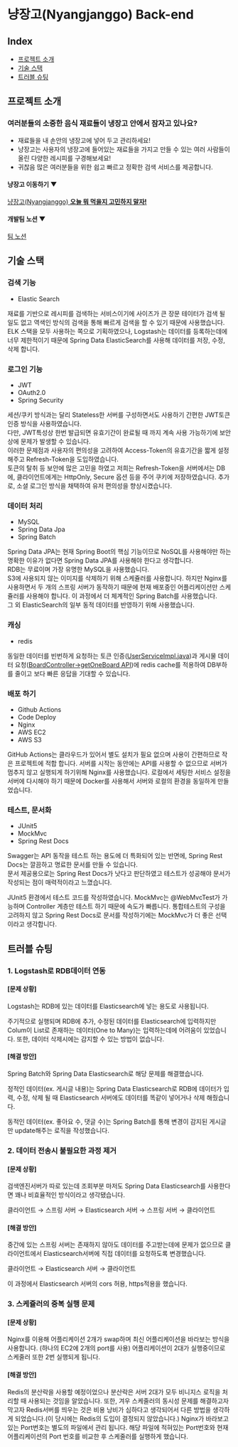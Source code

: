 # 냥장고(Nyangjanggo) Back-end
## Index
  - [프로젝트 소개](#프로젝트-소개)
  - [기술 스택](#기술-스택)
  - [트러블 슈팅](#트러블-슈팅)

## 프로젝트 소개

### 여러분들의 소중한 음식 재료들이 냉장고 안에서 잠자고 있나요?

- 재료들을 내 손안의 냉장고에 넣어 두고 관리하세요!
- 냥장고는 사용자의 냉장고에 들어있는 재료들을 가지고 만들 수 있는 여러 사람들이 올린 다양한 레시피를 구경해보세요!
- 귀찮음 많은 여러분들을 위한 쉽고 빠르고 정확한 검색 서비스를 제공합니다.

#### 냥장고 이동하기 ▼
[냥장고(Nyangjanggo) **오늘 뭐 먹을지 고민하지 말자!**](https://nyangjanggo.com/)<br>
#### 개발팀 노션 ▼
[팀 노션](https://www.notion.so/054c350dee7b4ad7b55c4ef878625193)



## 기술 스택


### 검색 기능
- Elastic Search   

재료를 기반으로 레시피를 검색하는 서비스이기에 사이즈가 큰 장문 테이터가 검색 될 일도 없고 역색인 방식의 검색을 통해 빠르게 검색을 할 수 있기 때문에 사용했습니다.   
ELK 스택을 모두 사용하는 쪽으로 기획하였으나, Logstash는 데이터를 등록하는데에 너무 제한적이기 때문에 Spring Data ElasticSearch를 사용해 데이터를 저장, 수정, 삭제 합니다.


### 로그인 기능
- JWT
- OAuth2.0
- Spring Security

세션/쿠키 방식과는 달리 Stateless한 서버를 구성하면서도 사용하기 간편한 JWT토큰 인증 방식을 사용하였습니다.   
다만, JWT특성상 한번 발급되면 유효기간이 완료될 때 까지 계속 사용 가능하기에 보안상에 문제가 발생할 수 있습니다.   
이러한 문제점과 사용자의 편의성을 고려하여 Access-Token의 유효기간을 짧게 설정해주고 Refresh-Token을 도입하였습니다.   
토큰의 탈취 등 보안에 많은 고민을 하였고 저희는 Refresh-Token을 서버에서는 DB에, 클라이언트에게는 HttpOnly, Secure 옵션 등을 주어 쿠키에 저장하였습니다.
추가로, 소셜 로그인 방식을 채택하여 유저 편의성을 향상시켰습니다.


### 데이터 처리
- MySQL
- Spring Data Jpa
- Spring Batch   

Spring Data JPA는 현재 Spring Boot의 핵심 기능이므로 NoSQL를 사용해야만 하는 명확한 이유가 없다면 Spring Data JPA를 사용해야 한다고 생각합니다.   
RDB는 무료이며 가장 유명한 MySQL을 사용했습니다.   
S3에 사용되지 않는 이미지를 삭제하기 위해 스케쥴러를 사용합니다. 하지만 Nginx를 사용하면서 두 개의 스프링 서버가 동작하기 때문에 현재 배포중인 어플리케이션만 스케쥴러를 사용해야 합니다. 이 과정에서 더 체계적인 Spring Batch를 사용했습니다.   
그 외 ElasticSearch의 일부 동적 데이터를 반영하기 위해 사용했습니다.   


### 캐싱
- redis   

동일한 데이터를 빈번하게 요청하는 토큰 인증([UserServiceImpl.java](https://github.com/ojy9612/hanghae99_team3/blob/master/src/main/java/com/hanghae99_team3/login/jwt/UserDetailsServiceImpl.java))과
게시물 데이터 요청([BoardController->getOneBoard API](https://github.com/ojy9612/hanghae99_team3/blob/master/src/main/java/com/hanghae99_team3/model/board/BoardController.java))에 redis cache를 적용하여 DB부하를 줄이고
보다 빠른 응답을 기대할 수 있습니다.


### 배포 하기
- Github Actions
- Code Deploy
- Nginx
- AWS EC2
- AWS S3

GitHub Actions는 클라우드가 있어서 별도 설치가 필요 없으며 사용이 간편하므로 작은 프로젝트에 적합 합니다.
서버를 시작는 동안에는 API를 사용할 수 없으므로 서버가 멈추지 않고 실행되게 하기위해 Nginx를 사용했습니다.
로컬에서 세팅한 서비스 설정을 서버에 다시해야 하기 때문에 Docker를 사용해서 서버와 로컬의 환경을 동일하게 만들었습니다.


### 테스트, 문서화
- JUnit5
- MockMvc
- Spring Rest Docs 

Swagger는 API 동작을 테스트 하는 용도에 더 특화되어 있는 반면에, Spring Rest Docs는 깔끔하고 명료한 문서를 만들 수 있습니다.   
문서 제공용으로는 Spring Rest Docs가 낫다고 판단하였고 테스트가 성공해야 문서가 작성되는 점이 매력적이라고 느꼈습니다.   

JUnit5 환경에서 테스트 코드를 작성하였습니다.
MockMvc는 @WebMvcTest가 가능하며 Controller 계층만 테스트 하기 때문에 속도가 빠릅니다.
통합테스트의 구성을 고려하지 않고 Spring Rest Docs로 문서를 작성하기에는 MockMvc가 더 좋은 선택이라고 생각합니다.


## 트러블 슈팅

### 1. Logstash로 RDB데이터 연동
#### [문제 상황]
Logstash는 RDB에 있는 데이터를 Elasticsearch에 넣는 용도로 사용됩니다.

주기적으로 실행되며 RDB에 추가, 수정된 데이터를 Elasticsearch에 입력하지만 Colum이 List로 존재하는 데이터(One to Many)는 입력하는데에 어려움이 있었습니다.
또한, 데이터 삭제시에는 감지할 수 있는 방법이 없습니다.

#### [해결 방안]
Spring Batch와 Spring Data Elasticsearch로 해당 문제를 해결했습니다.

정적인 데이터(ex. 게시글 내용)는 Spring Data Elasticsearch로 RDB에 데이터가 입력, 수정, 삭제 될 때 Elasticsearch 서버에도 데이터를 똑같이 넣어거나 삭제 해줬습니다.

동적인 데이터(ex. 좋아요 수, 댓글 수)는 Spring Batch를 통해 변경이 감지된 게시글만 update해주는 로직을 작성했습니다.


### 2. 데이터 전송시 불필요한 과정 제거
#### [문제 상황]
검색엔진서버가 따로 있는데 조회부분 마저도 Spring Data Elasticsearch를 사용한다면 꽤나 비효율적인 방식이라고 생각됐습니다.

클라이언트 → 스프링 서버 → Elasticsearch 서버 → 스프링 서버 → 클라이언트

#### [해결 방안]
중간에 있는 스프링 서버는 존재하지 않아도 데이터를 주고받는데에 문제가 없으므로 클라이언트에서 Elasticsearch서버에 직접 데이터를 요청하도록 변경했습니다.

클라이언트 → Elasticsearch 서버 → 클라이언트

이 과정에서 Elasticsearch 서버의 cors 허용, https적용을 했습니다.

### 3. 스케쥴러의 중복 실행 문제
#### [문제 상황]
Nginx를 이용해 어플리케이션 2개가 swap하며 최신 어플리케이션을 바라보는 방식을 사용합니다. (하나의 EC2에 2개의 port를 사용)
어플리케이션이 2대가 실행중이므로 스케줄러 또한 2번 실행되게 됩니다.

#### [해결 방안]
Redis의 분산락을 사용할 예정이었으나 분산락은 서버 2대가 모두 비니지스 로직을 처리할 때 사용되는 것임을 알았습니다.
또한, 겨우 스케줄러의 동시성 문제를 해결하고자막고자 Redis서버를 띄우는 것은 비용 낭비가 심하다고 생각되어서 다른 방법을 생각하게 되었습니다.(이 당시에는 Redis의 도입이 결정되지 않았습니다.)
Nginx가 바라보고있는 Port번호는 별도의 파일에서 관리 됩니다.
해당 파일에 적혀있는 Port번호와 현재 어플리케이션의 Port 번호를 비교한 후 스케줄러를 실행하게 했습니다.
